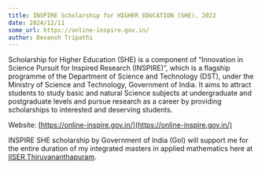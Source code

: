 ```yaml
---
title: INSPIRE Scholarship for HIGHER EDUCATION (SHE), 2022
date: 2024/12/11
some_url: https://online-inspire.gov.in/
author: Devansh Tripathi
---
```


Scholarship for Higher Education (SHE) is a component of “Innovation in Science Pursuit for Inspired Research (INSPIRE)”, which is a flagship programme of the Department of Science and Technology (DST), under the Ministry of Science and Technology, Government of India. It aims to attract students to study basic and natural Science subjects at undergraduate and postgraduate levels and pursue research as a career by providing scholarships to interested and deserving students.  
  
Website: [https://online-inspire.gov.in/](https://online-inspire.gov.in/)

INSPIRE SHE scholarship by Government of India (GoI) will support me for the entire duration of my integrated masters in applied mathematics here at [IISER Thiruvananthapuram](https://www.iisertvm.ac.in/).
